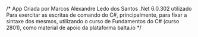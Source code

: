 /* 
App Criada por Marcos Alexandre Ledo dos Santos
.Net 6.0.302 utilizado
Para exercitar as escritas de comando do C#, principalmente,
para fixar a sintaxe dos mesmos, utilizando o curso de Fundamentos do 
C# (curso 2801), como material de apoio da plataforma balta.io 
*/
